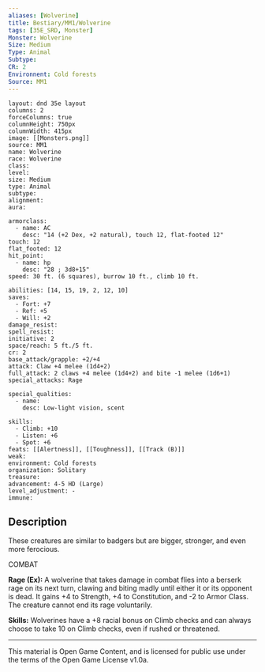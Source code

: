 ```yaml
---
aliases: [Wolverine]
title: Bestiary/MM1/Wolverine
tags: [35E_SRD, Monster]
Monster: Wolverine
Size: Medium
Type: Animal
Subtype: 
CR: 2
Environnent: Cold forests
Source: MM1
---
```


```statblock
layout: dnd 35e layout
columns: 2
forceColumns: true
columnHeight: 750px
columnWidth: 415px
image: [[Monsters.png]]
source: MM1
name: Wolverine
race: Wolverine
class: 
level: 
size: Medium
type: Animal
subtype: 
alignment: 
aura: 

armorclass:
  - name: AC
    desc: "14 (+2 Dex, +2 natural), touch 12, flat-footed 12"
touch: 12
flat_footed: 12
hit_point:
  - name: hp
    desc: "28 ; 3d8+15"
speed: 30 ft. (6 squares), burrow 10 ft., climb 10 ft.

abilities: [14, 15, 19, 2, 12, 10]
saves:
  - Fort: +7
  - Ref: +5
  - Will: +2
damage_resist: 
spell_resist: 
initiative: 2
space/reach: 5 ft./5 ft.
cr: 2
base_attack/grapple: +2/+4
attack: Claw +4 melee (1d4+2)
full_attack: 2 claws +4 melee (1d4+2) and bite -1 melee (1d6+1)
special_attacks: Rage

special_qualities:
  - name: 
    desc: Low-light vision, scent

skills:
  - Climb: +10
  - Listen: +6
  - Spot: +6
feats: [[Alertness]], [[Toughness]], [[Track (B)]]
weak: 
environment: Cold forests
organization: Solitary
treasure: 
advancement: 4-5 HD (Large)
level_adjustment: -
immune: 
```

## Description

<p>These creatures are similar to badgers but are bigger, stronger, and even more ferocious.</p>
<p>COMBAT</p>
<p>
            <b>Rage (Ex):</b> A wolverine that takes damage in combat flies into a berserk rage on its next turn, clawing and biting madly until either it or its opponent is dead. It gains +4 to Strength, +4 to Constitution, and -2 to Armor Class. The creature cannot end its rage voluntarily.</p>
<p>
            <b>Skills:</b> Wolverines have a +8 racial bonus on Climb checks and can always choose to take 10 on Climb checks, even if rushed or threatened.</p>
<p>
          </p>

---

This material is Open Game Content, and is licensed for public use under
the terms of the Open Game License v1.0a.

